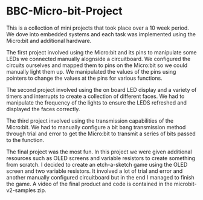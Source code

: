 # BBC-Micro-bit-Project
This is a collection of mini projects that took place over a 10 week period. We dove into embedded systems and each task was implemented using the Micro:bit and additional hardware.

The first project involved using the Micro:bit and its pins to manipulate some LEDs we connected manually alognside a circuitboard. We configured the circuits ourselves and mapped them to pins on the Micro:bit so we could manually light them up. We manipulated the values of the pins using pointers to change the values at the pins for various functions. 

The second project involved using the on board LED display and a variety of timers and interrupts to create a collection of different faces. We had to manipulate the frequency of the lights to ensure the LEDS refreshed and displayed the faces correctly. 

The third project involved using the transmission capabilities of the Micro:bit. We had to manually configure a bit bang transmission method through trial and error to get the Micro:bit to transmit a series of bits passed to the function. 

The final project was the most fun. In this project we were given additional resources such as OLED screens and variable resistors to create something from scratch. I decided to create an etch-a-sketch game using the OLED screen and two variable resistors. It involved a lot of trial and error and another manually configured circuitboard but in the end I managed to finish the game. A video of the final product and code is contained in the microbit-v2-samples zip.
